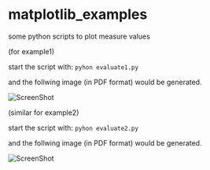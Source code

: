 matplotlib_examples
===================

some python scripts to plot measure values

(for example1)

start the script with: `pyhon evaluate1.py`

and the follwing image (in PDF format) would be generated.

![ScreenShot](https://raw.github.com/ReneMuhl/matplotlib_examples/master/example1/LibMergeSort_Sortierszenarien_im_Vergleich.png)




(similar for example2)

start the script with: `pyhon evaluate2.py`

and the follwing image (in PDF format) would be generated.

![ScreenShot](https://raw.github.com/ReneMuhl/matplotlib_examples/master/example2/AbweichungenZoom.png)

